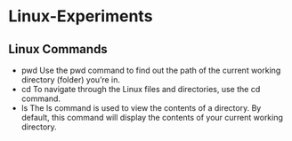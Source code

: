 # Linux-Experiments

## Linux Commands

- pwd
Use the pwd command to find out the path of the current working directory (folder) you’re in.
- cd
To navigate through the Linux files and directories, use the cd command.
- ls
The ls command is used to view the contents of a directory. By default, this command will display the contents of your current working directory.
